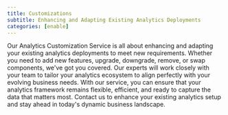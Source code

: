 ```yaml
---
title: Customizations
subtitle: Enhancing and Adapting Existing Analytics Deployments
categories: [enable]
---
```



Our Analytics Customization Service is all about enhancing and adapting your existing analytics deployments to meet new requirements. Whether you need to add new features, upgrade, downgrade, remove, or swap components, we've got you covered. Our experts will work closely with your team to tailor your analytics ecosystem to align perfectly with your evolving business needs. With our service, you can ensure that your analytics framework remains flexible, efficient, and ready to capture the data that matters most. Contact us to enhance your existing analytics setup and stay ahead in today's dynamic business landscape.

